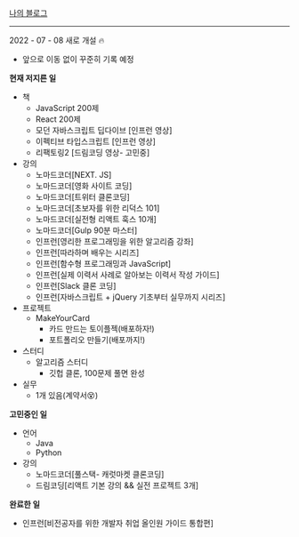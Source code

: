 [나의 블로그](https://gardenia0917.github.io/)

---

2022 - 07 - 08 새로 개설 🔥

- 앞으로 이동 없이 꾸준히 기록 예정

**현재 저지른 일**

- 책
  - JavaScript 200제
  - React 200제
  - 모던 자바스크립트 딥다이브 [인프런 영상]
  - 이펙티브 타입스크립트 [인프런 영상]
  - 리팩토링2 [드림코딩 영상- 고민중]
- 강의
  - 노마드코더[NEXT. JS]
  - 노마드코더[영화 사이트 코딩]
  - 노마드코더[트위터 클론코딩]
  - 노마드코더[초보자를 위한 리덕스 101]
  - 노마드코더[실전형 리액트 훅스 10개]
  - 노마드코더[Gulp 90분 마스터]
  - 인프런[영리한 프로그래밍을 위한 알고리즘 강좌]
  - 인프런[따라하며 배우는 시리즈]
  - 인프런[함수형 프로그래밍과 JavaScript]
  - 인프런[실제 이력서 사례로 알아보는 이력서 작성 가이드]
  - 인프런[Slack 클론 코딩]
  - 인프런[자바스크립트 + jQuery 기초부터 실무까지 시리즈]
- 프로젝트
  - MakeYourCard
    - 카드 만드는 토이플젝(배포하자!)
    - 포트폴리오 만들기(배포까지!)
- 스터디
  - 알고리즘 스터디
    - 깃헙 클론, 100문제 풀면 완성
- 실무
  - 1개 있음(계약서😵)

**고민중인 일**

- 언어
  - Java
  - Python
- 강의
  - 노마드코더[풀스택- 캐럿마켓 클론코딩]
  - 드림코딩[리액트 기본 강의 && 실전 프로젝트 3개]

**완료한 일**

- 인프런[비전공자를 위한 개발자 취업 올인원 가이드 통합편]
